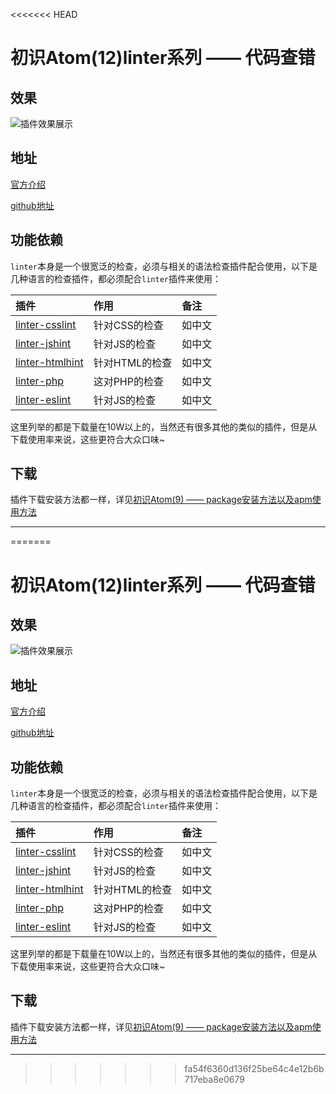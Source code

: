 <<<<<<< HEAD
# 初识Atom(12)linter系列 —— 代码查错

## 效果

![][2]

## 地址

[官方介绍][3]

[github地址][4]

## 功能依赖

`linter`本身是一个很宽泛的检查，必须与相关的语法检查插件配合使用，以下是几种语言的检查插件，都必须配合`linter`插件来使用：

| 插件 | 作用 | 备注 |
| :----- | :---- | :----- |
| [linter-csslint][5] | 针对CSS的检查 | 如中文 |
| [linter-jshint][6] | 针对JS的检查 | 如中文 |
| [linter-htmlhint][7] | 针对HTML的检查 | 如中文 |
| [linter-php][8] | 这对PHP的检查 | 如中文 |
| [linter-eslint][9] | 针对JS的检查 | 如中文 |

这里列举的都是下载量在10W以上的，当然还有很多其他的类似的插件，但是从下载使用率来说，这些更符合大众口味~

## 下载

插件下载安装方法都一样，详见[初识Atom(9) —— package安装方法以及apm使用方法][1]


***

[1]:/package.md "package安装方法"
[2]:https://github.com/kaivin/atom/raw/master/images/linter/linter1.gif "插件效果展示"
[3]:https://atom.io/packages/linter "插件Atom地址"
[4]:https://github.com/steelbrain/linter "插件github地址"
[5]:https://github.com/AtomLinter/linter-csslint "插件github地址"
[6]:https://github.com/AtomLinter/linter-jshint "插件github地址"
[7]:https://github.com/AtomLinter/linter-htmlhint "插件github地址"
[8]:https://github.com/AtomLinter/linter-php "插件github地址"
[9]:https://github.com/AtomLinter/linter-eslint "插件github地址"
=======
# 初识Atom(12)linter系列 —— 代码查错

## 效果

![][2]

## 地址

[官方介绍][3]

[github地址][4]

## 功能依赖

`linter`本身是一个很宽泛的检查，必须与相关的语法检查插件配合使用，以下是几种语言的检查插件，都必须配合`linter`插件来使用：

| 插件 | 作用 | 备注 |
| :----- | :---- | :----- |
| [linter-csslint][5] | 针对CSS的检查 | 如中文 |
| [linter-jshint][6] | 针对JS的检查 | 如中文 |
| [linter-htmlhint][7] | 针对HTML的检查 | 如中文 |
| [linter-php][8] | 这对PHP的检查 | 如中文 |
| [linter-eslint][9] | 针对JS的检查 | 如中文 |

这里列举的都是下载量在10W以上的，当然还有很多其他的类似的插件，但是从下载使用率来说，这些更符合大众口味~

## 下载

插件下载安装方法都一样，详见[初识Atom(9) —— package安装方法以及apm使用方法][1]


***

[1]:/package.md "package安装方法"
[2]:https://github.com/kaivin/atom/raw/master/images/linter/linter1.gif "插件效果展示"
[3]:https://atom.io/packages/linter "插件Atom地址"
[4]:https://github.com/steelbrain/linter "插件github地址"
[5]:https://github.com/AtomLinter/linter-csslint "插件github地址"
[6]:https://github.com/AtomLinter/linter-jshint "插件github地址"
[7]:https://github.com/AtomLinter/linter-htmlhint "插件github地址"
[8]:https://github.com/AtomLinter/linter-php "插件github地址"
[9]:https://github.com/AtomLinter/linter-eslint "插件github地址"
>>>>>>> fa54f6360d136f25be64c4e12b6b717eba8e0679
